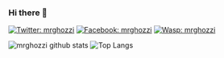 ### Hi there 👋

<!--
**mrghozzi/mrghozzi** is a ✨ _special_ ✨ repository because its `README.md` (this file) appears on your GitHub profile.

Here are some ideas to get you started:

- 🔭 I’m currently working on ...
- 🌱 I’m currently learning ...
- 👯 I’m looking to collaborate on ...
- 🤔 I’m looking for help with ...
- 💬 Ask me about ...
- 📫 How to reach me: ...
- 😄 Pronouns: ...
- ⚡ Fun fact: ...
-->
[![Twitter: mrghozzi](https://img.shields.io/twitter/follow/mrghozzi?style=social)](https://twitter.com/mrghozzi)
[![Facebook: mrghozzi](https://img.shields.io/badge/mrghozzi-blue?style=social&logo=Facebook)](https://facebook.com/mr.ghozzi)
[![Wasp: mrghozzi](https://img.shields.io/badge/wasp-mrghozzi-red?style=social&logo=Owasp)](https://www.wasp.gq/u/mrghozzi)

![mrghozzi github stats](https://github-readme-stats.vercel.app/api?username=mrghozzi&layout=compact&show_icons=true&theme=radical&include_all_commits=true&count_private=true&hide_border=true) ![Top Langs](https://github-readme-stats.vercel.app/api/top-langs/?username=mrghozzi&layout=compact&show_icons=true&theme=radical&hide_border=true&langs_count=8&hide=swift,kotlin,Ruby,Objective-C)

      
    

    
